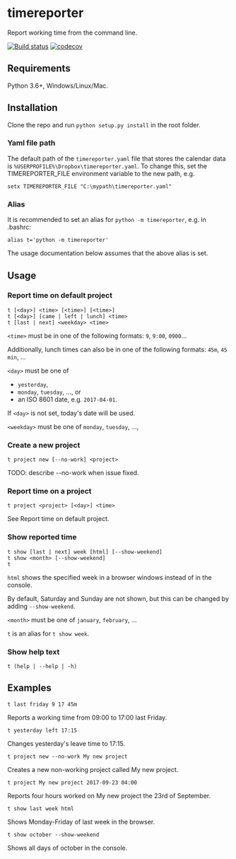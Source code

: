 # timereporter
Report working time from the command line.

[![Build status](https://ci.appveyor.com/api/projects/status/2qfkospugig8y9m6?svg=true)](https://ci.appveyor.com/project/Godsmith/timereporter)
[![codecov](https://codecov.io/gh/Godsmith/timereporter/branch/master/graph/badge.svg)](https://codecov.io/gh/Godsmith/timereporter)


## Requirements

Python 3.6+, Windows/Linux/Mac.

## Installation

Clone the repo and run `python setup.py install` in the root folder.

### Yaml file path

The default path of the `timereporter.yaml` file that stores the calendar data
is `%USERPROFILE%\Dropbox\timereporter.yaml`. To change this, set the
TIMEREPORTER_FILE environment variable to the new path, e.g.

```
setx TIMEREPORTER_FILE "C:\mypath\timereporter.yaml"
```

### Alias

It is recommended to set an alias for `python -m timereporter`, e.g. in .bashrc:

```
alias t='python -m timereporter'
```

The usage documentation below assumes that the above alias is set.


## Usage

### Report time on default project
  
    t [<day>] <time> [<time>] [<time>]
    t [<day>] [came | left | lunch] <time>
    t [last | next] <weekday> <time>

`<time>` must be in one of the following formats: `9`, `9:00`, `0900`...

Additionally, lunch times can also be in one of the following formats: `45m`, `45 min`, ... 

`<day>` must be one of
- `yesterday`,
- `monday`, `tuesday`, ..., or
- an ISO 8601 date, e.g. `2017-04-01`.

If `<day>` is not set, today's date will be used.

`<weekday>` must be one of `monday`, `tuesday`, ...,

### Create a new project

    t project new [--no-work] <project>
    
TODO: describe --no-work when issue fixed.

###   Report time on a project
    t project <project> [<day>] <time>
    
See Report time on default project.

###   Show reported time
    t show [last | next] week [html] [--show-weekend]
    t show <month> [--show-weekend]
    t

`html` shows the specified week in a browser windows instead of in the console.

By default, Saturday and Sunday are not shown, but this can be changed by adding `--show-weekend`.

`<month>` must be one of `january`, `february`, ...

`t` is an alias for `t show week`.

###   Show help text
    t (help | --help | -h)

##   Examples
    t last friday 9 17 45m

Reports a working time from 09:00 to 17:00 last Friday.

    t yesterday left 17:15

Changes yesterday's leave time to 17:15.

    t project new --no-work My new project

Creates a new non-working project called My new project.

    t project My new project 2017-09-23 04:00

Reports four hours worked on My new project the 23rd of September.

    t show last week html

Shows Monday-Friday of last week in the browser.

    t show october --show-weekend

Shows all days of october in the console.
